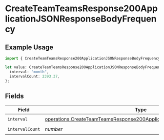 # CreateTeamTeamsResponse200ApplicationJSONResponseBodyFrequency

## Example Usage

```typescript
import { CreateTeamTeamsResponse200ApplicationJSONResponseBodyFrequency } from "@vercel/sdk/models/operations";

let value: CreateTeamTeamsResponse200ApplicationJSONResponseBodyFrequency = {
  interval: "month",
  intervalCount: 2393.37,
};
```

## Fields

| Field                                                                                                                                                                | Type                                                                                                                                                                 | Required                                                                                                                                                             | Description                                                                                                                                                          |
| -------------------------------------------------------------------------------------------------------------------------------------------------------------------- | -------------------------------------------------------------------------------------------------------------------------------------------------------------------- | -------------------------------------------------------------------------------------------------------------------------------------------------------------------- | -------------------------------------------------------------------------------------------------------------------------------------------------------------------- |
| `interval`                                                                                                                                                           | [operations.CreateTeamTeamsResponse200ApplicationJSONResponseBodyInterval](../../models/operations/createteamteamsresponse200applicationjsonresponsebodyinterval.md) | :heavy_check_mark:                                                                                                                                                   | N/A                                                                                                                                                                  |
| `intervalCount`                                                                                                                                                      | *number*                                                                                                                                                             | :heavy_check_mark:                                                                                                                                                   | N/A                                                                                                                                                                  |